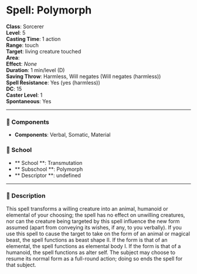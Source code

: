 
# Spell: Polymorph
**Class**: Sorcerer  
**Level**: 5  
**Casting Time**: 1 action  
**Range**: touch  
**Target**: living creature touched  
**Area**:   
**Effect**: _None_  
**Duration**: 1 min/level (D)  
**Saving Throw**: Harmless, Will negates (Will negates (harmless))  
**Spell Resistance**: Yes (yes (harmless))  
**DC**: 15  
**Caster Level**: 1  
**Spontaneous**: Yes

---

### 🔮 Components
- **Components**: Verbal, Somatic, Material

### 🏫 School
- ** School **: Transmutation
- ** Subschool **: Polymorph
- ** Descriptor **: undefined
---

### 📜 Description
This spell transforms a willing creature into an animal, humanoid or elemental of your choosing; the spell has no effect on unwilling creatures, nor can the creature being targeted by this spell influence the new form assumed (apart from conveying its wishes, if any, to you verbally). If you use this spell to cause the target to take on the form of an animal or magical beast, the spell functions as beast shape II. If the form is that of an elemental, the spell functions as elemental body I. If the form is that of a humanoid, the spell functions as alter self. The subject may choose to resume its normal form as a full-round action; doing so ends the spell for that subject.
